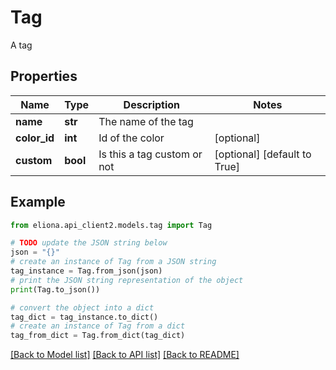 # Tag

A tag

## Properties

Name | Type | Description | Notes
------------ | ------------- | ------------- | -------------
**name** | **str** | The name of the tag | 
**color_id** | **int** | Id of the color | [optional] 
**custom** | **bool** | Is this a tag custom or not | [optional] [default to True]

## Example

```python
from eliona.api_client2.models.tag import Tag

# TODO update the JSON string below
json = "{}"
# create an instance of Tag from a JSON string
tag_instance = Tag.from_json(json)
# print the JSON string representation of the object
print(Tag.to_json())

# convert the object into a dict
tag_dict = tag_instance.to_dict()
# create an instance of Tag from a dict
tag_from_dict = Tag.from_dict(tag_dict)
```
[[Back to Model list]](../README.md#documentation-for-models) [[Back to API list]](../README.md#documentation-for-api-endpoints) [[Back to README]](../README.md)


